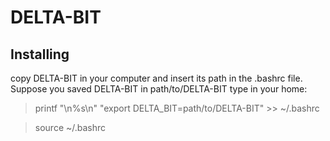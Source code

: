 # DELTA-BIT

## Installing
copy DELTA-BIT in your computer and insert its path in the .bashrc file. Suppose you saved DELTA-BIT in path/to/DELTA-BIT type in your home:
>printf "\n%s\n" "export DELTA_BIT=path/to/DELTA-BIT" >> ~/.bashrc

>source ~/.bashrc
